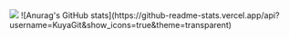 <picture>
  <source
    srcset="https://github-readme-stats.vercel.app/api?username=KuyaGit&show_icons=true&theme=dark"
    media="(prefers-color-scheme: dark)"
  />
  <source
    srcset="https://github-readme-stats.vercel.app/api?username=KuyaGit&show_icons=true"
    media="(prefers-color-scheme: light), (prefers-color-scheme: no-preference)"
  />
  <img src="https://github-readme-stats.vercel.app/api?username=KuyaGit&show_icons=true" />
</picture>
![Anurag's GitHub stats](https://github-readme-stats.vercel.app/api?username=KuyaGit&show_icons=true&theme=transparent)
